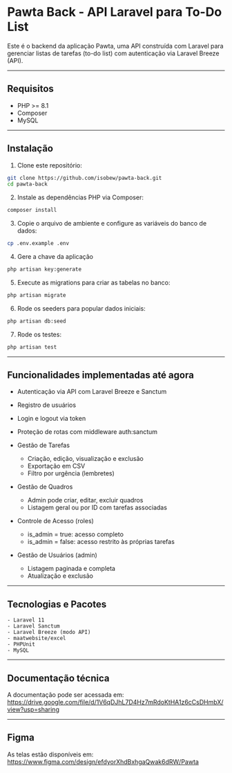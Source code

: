# Pawta Back - API Laravel para To-Do List

Este é o backend da aplicação Pawta, uma API construída com Laravel para gerenciar listas de tarefas (to-do list) com autenticação via Laravel Breeze (API).

---

## Requisitos

- PHP >= 8.1
- Composer
- MySQL

---

## Instalação

1. Clone este repositório:

```bash
git clone https://github.com/isobew/pawta-back.git
cd pawta-back
```
2. Instale as dependências PHP via Composer:

```bash
composer install
```

3. Copie o arquivo de ambiente e configure as variáveis do banco de dados:

```bash
cp .env.example .env
```

4. Gere a chave da aplicação

```bash
php artisan key:generate
```

5. Execute as migrations para criar as tabelas no banco:

```bash
php artisan migrate
```

6. Rode os seeders para popular dados iniciais:
```bash
php artisan db:seed
```

7. Rode os testes:
```bash
php artisan test
```

---

## Funcionalidades implementadas até agora
- Autenticação via API com Laravel Breeze e Sanctum

- Registro de usuários

- Login e logout via token

- Proteção de rotas com middleware auth:sanctum

- Gestão de Tarefas

    - Criação, edição, visualização e exclusão
    - Exportação em CSV
    - Filtro por urgência (lembretes)

- Gestão de Quadros

    - Admin pode criar, editar, excluir quadros
    - Listagem geral ou por ID com tarefas associadas

- Controle de Acesso (roles)

    - is_admin = true: acesso completo
    - is_admin = false: acesso restrito às próprias tarefas

- Gestão de Usuários (admin)

    - Listagem paginada e completa
    - Atualização e exclusão

---

## Tecnologias e Pacotes
    - Laravel 11
    - Laravel Sanctum
    - Laravel Breeze (modo API)
    - maatwebsite/excel
    - PHPUnit
    - MySQL

---

## Documentação técnica
A documentação pode ser acessada em:
https://drive.google.com/file/d/1V6qDJhL7D4Hz7mRdoKtHA1z6cCsDHmbX/view?usp=sharing

---

## Figma
As telas estão disponíveis em:
https://www.figma.com/design/efdyorXhdBxhgaQwak6dRW/Pawta
